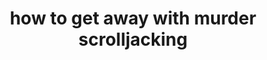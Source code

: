 ---
title:  "how to get away with <span class='strike'>murder</span> scrolljacking" 
categories: right blog large-gap
url: "http://example.com/p2"
size: "default"
date_string: "2018.01.03"
ccode: "primary"
desc: "...short answer, don't. But since you're going to anyway read this first."
img: "storm-troopers.jpg"
imgbgcode: ""
side: "right"
repeat: "true"
order: 4
menu_slug: scrolljacking blog
---